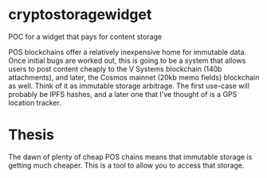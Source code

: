 # cryptostoragewidget
POC for a widget that pays for content storage 

POS blockchains offer a relatively inexpensive home for immutable data.  Once initial bugs are worked out, this is going to be a system that allows users to post content cheaply to the V Systems blockchain (140b attachments), and later, the Cosmos mainnet (20kb memo fields) blockchain as well.  Think of it as immutable storage arbitrage.  The first use-case will probably be IPFS hashes, and a later one that I've thought of is a GPS location tracker.  

# Thesis
The dawn of plenty of cheap POS chains means that immutable storage is getting much cheaper.  This is a tool to allow you to access that storage.  
